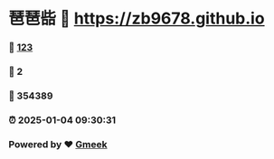 # 琶琶啙 :link: https://zb9678.github.io 
### :page_facing_up: [123](https://zb9678.github.io/tag.html) 
### :speech_balloon: 2 
### :hibiscus: 354389 
### :alarm_clock: 2025-01-04 09:30:31 
### Powered by :heart: [Gmeek](https://github.com/Meekdai/Gmeek)
